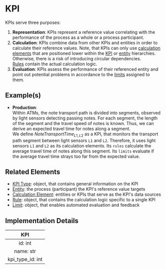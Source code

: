 # KPI
KPIs serve three purposes:
1. **Representation**: KPIs represent a reference value correlating with the performance of the process as a whole or a process participant.
2. **Calculation**: KPIs combine data from other KPIs and entities in order to calculate their reference values. Note, that KPIs can only use [calculation elements](calculationElement.md) that are positioned lower within the [KPI](kpiHierarchy.md) or [entity](entityHierarchy.md) hierarchies. Otherwise, there is a risk of introducing circular dependencies.  
[Rules](rule.md) contain the actual calculation logic.
3. **Evaluation**: KPIs assess the performance of their referenced entity and point out potential problems in accordance to the [limits](limit.md) assigned to them.
## Example(s)
* **Production**:  
  Within ATMs, the note transport path is divided into segments, observed by light sensors detecting passing notes. For each segment, the length of the segment and the travel speed of notes is known. Thus, we can derive an expected travel time for notes along a segment.  
  We define $NoteTransportTime_{L1, L2}$ as a KPI, that monitors the transport path segment between light sensors `L1` and `L2`. Therefore, it uses light sensors `L1` and `L2` as its calculation elements. Its `rules` calculate the average travel time of notes along this segment. Its `limits` evaluate if the average travel time strays too far from the expected value.    

## Related Elements
* [KPI Type](kpiType.md): object, that contains general information on the KPI
* [Entity](entity.md): the process (participant) the KPI's reference value targets 
* [Calculation Element](calculationElement.md): entities or KPIs that serve as the KPI's data sources
* [Rule](rule.md): object, that contains the calculation logic specific to a single KPI
* [Limit](limit.md): object, that enables automated evaluation and feedback
## Implementation Details
|**KPI**|
|:----:|
|id: int|
|name: str|
|kpi_type_id: int|
